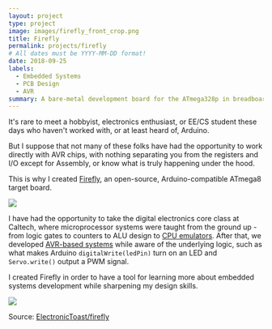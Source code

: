 ```yaml
---
layout: project
type: project
image: images/firefly_front_crop.png
title: Firefly
permalink: projects/firefly
# All dates must be YYYY-MM-DD format!
date: 2018-09-25
labels:
  - Embedded Systems
  - PCB Design
  - AVR
summary: A bare-metal development board for the ATmega328p in breadboard-friendly layout
---
```


It's rare to meet a hobbyist, electronics enthusiast, or EE/CS student these days who haven't worked with, or at least heard of, Arduino. 

But I suppose that not many of these folks have had the opportunity to work directly with AVR chips, with nothing separating you from the registers and I/O except for Assembly, or know what is truly happening under the hood. 

This is why I created [Firefly](https://github.com/ElectronicToast/FireFly), an open-source, Arduino-compatible ATmega8 target board. 

<img class="ui image" src="{{ site.baseurl }}/images/firefly_front_crop.png">

I have had the opportunity to take the digital electronics core class at Caltech, where microprocessor systems were taught from the ground up - from logic gates to counters to ALU design to [CPU emulators](https://github.com/ElectronicToast/Caltech10CPU). After that, we developed [AVR-based systems](https://github.com/ElectronicToast/BinarioBoard) while aware of the underlying logic, such as what makes Arduino `digitalWrite(ledPin)` turn on an LED and `Servo.write()` output a PWM signal. 

I created Firefly in order to have a tool for learning more about embedded systems development while sharpening my design skills.

<img class="ui image" src="{{ site.baseurl }}/images/firefly.png">
<br/>

Source: <a href="https://github.com/ElectronicToast/firefly"><i class="large github icon"></i>ElectronicToast/firefly</a>

